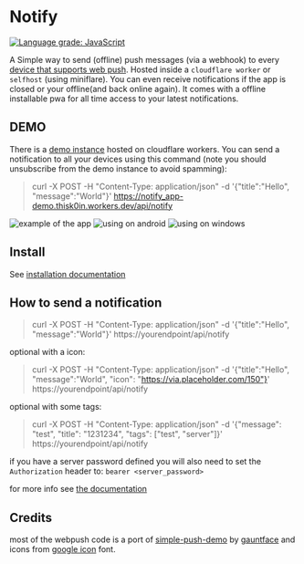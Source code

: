 # Notify

[![Language grade: JavaScript](https://img.shields.io/lgtm/grade/javascript/g/K0IN/Notify.svg?logo=lgtm&logoWidth=18)](https://lgtm.com/projects/g/K0IN/Notify/context:javascript)

A Simple way to send (offline) push messages (via a webhook) to every [device that supports web push](https://caniuse.com/push-api).
Hosted inside a `cloudflare worker` or `selfhost` (using miniflare).
You can even receive notifications if the app is closed or your offline(and back online again).
It comes with a offline installable pwa for all time access to your latest notifications.

## DEMO

There is a [demo instance](https://notify_app-demo.thisk0in.workers.dev/) hosted on cloudflare workers.
You can send a notification to all your devices using this command (note you should unsubscribe from the demo instance to avoid spamming):

> curl -X POST -H "Content-Type: application/json" -d '{"title":"Hello", "message":"World"}' https://notify_app-demo.thisk0in.workers.dev/api/notify

![example of the app](https://i.imgur.com/y32ro73.png)
![using on android](https://i.imgur.com/ArAAAO7.png)
![using on windows](https://i.imgur.com/U5v3GZl.png)

## Install

See [installation documentation](doc/install.md)

## How to send a notification

> curl -X POST -H "Content-Type: application/json" -d '{"title":"Hello", "message":"World"}' https://yourendpoint/api/notify

optional with a icon:

> curl -X POST -H "Content-Type: application/json" -d '{"title":"Hello", "message":"World", "icon": "https://via.placeholder.com/150"}' https://yourendpoint/api/notify

optional with some tags:

> curl -X POST -H "Content-Type: application/json" -d '{"message": "test", "title": "1231234", "tags": ["test", "server"]}' https://yourendpoint/api/notify

if you have a server password defined you will also need to set the `Authorization` header to: `bearer <server_password>`

for more info see [the documentation](doc/api.md)

## Credits

most of the webpush code is a port of [simple-push-demo](https://github.com/gauntface/simple-push-demo) by [gauntface](https://github.com/gauntface) and icons from [google icon](https://fonts.google.com/icons) font.

